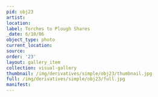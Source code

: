 ```yaml
---
pid: obj23
artist: 
location: 
label: Torches to Plough Shares
_date: 6/10/06
object_type: photo
current_location: 
source: 
order: '23'
layout: gallery_item
collection: visual-gallery
thumbnail: /img/derivatives/simple/obj23/thumbnail.jpg
full: /img/derivatives/simple/obj23/full.jpg
manifest: 
---
```

